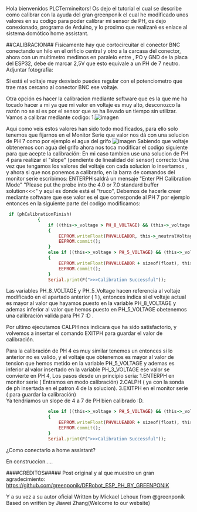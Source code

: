 Hola bienvenidos PLCTermineitors! Os dejo el tutorial el cual se describe como calibrar con la ayuda del gran greenponik el cual he modificado unos valores en su codigo para poder calibrar mi sensor de PH, os dejo conexionado,
programa de Arduino, y lo proximo que realizaré es enlace al sistema domótico home assistant.

##CALIBRACION##
Fisicamente hay que cortocircuitar el conector BNC conectando un hilo en el orificio central y otro a la carcasa del conector, ahora con un multimetro medimos en paralelo entre , PO y GND de la placa del ESP32, debe de marcar 2,5V que esto equivale a un PH de 7 neutro.
Adjuntar fotografia:


Si está el voltaje muy desviado puedes regular con el potenciometro que trae mas cercano al conector BNC ese voltaje.

Otra opción es hacer la calibracion mediante software que es la que me ha tocado hacer a mi ya que mi valor en voltaje es muy alto, desconozco la razón no se si es por el sensor que se ha llevado un tiempo sin utilizar.
Vamos a calibrar mediante codigo:
1.![imagen](https://github.com/user-attachments/assets/797cafac-afa5-4a4f-aa3f-74764dc6f807)

Aqui como veis estos valores han sido todo modificados, para ello solo tenemos que fijarnos en el Monitor Serie que valor nos dá con una solucion de PH 7 como por ejemplo el agua del grifo
![imagen](https://github.com/user-attachments/assets/e76e7c97-9eb5-4d30-b123-7d3e08ba9f55)
Sabiendo que voltaje obtenemos con agua del grifo ahora nos toca modificar el codigo siguiente para que acepte la calibración:
En mi caso tambien use una solucion de PH 4 para realizar el "slope" (pendiente de linealidad del sensor)  correcto:
Una vez que tengamos los valores del voltaje con cada solucion lo insertamos , y ahora si que nos ponemos a calibrarlo, en la barra de comandos del monitor serie escribimos:
ENTERPH saldrá un mensaje "Enter PH Calibration Mode" "Please put the probe into the 4.0 or 7.0 standard buffer solution<<<" y aquí es donde está el "truco", Debemos de hacerle creer mediante software que ese valor es el que corresponde al PH 7 por ejemplo entonces en la siguiente parte del codigo modificamos:
```ruby
 if (phCalibrationFinish)
            {
                if ((this->_voltage > PH_8_VOLTAGE) && (this->_voltage < PH_5_VOLTAGE))
                {
                    EEPROM.writeFloat(PHVALUEADDR, this->_neutralVoltage);
                    EEPROM.commit();
                }
                else if ((this->_voltage > PH_5_VOLTAGE) && (this->_voltage < PH_3_VOLTAGE))
                {
                    EEPROM.writeFloat(PHVALUEADDR + sizeof(float), this->_acidVoltage);
                    EEPROM.commit();
                }
                Serial.print(F(">>>Calibration Successful"));
```

Las variables PH_8_VOLTAGE y PH_5_Voltage hacen referencia al voltaje modificado en el apartado anterior  ( 1 ), entonces indica si el voltaje actual es mayor al valor que hayamos puesto en la variable PH_8_VOLTAGE y ademas inferior al valor que hemos puesto en PH_5_VOLTAGE  obetenemos una calibración valida para PH 7  :D .

Por ultimo ejecutamos CALPH nos indicara que ha sido satisfactorio, y volvemos a insertar el comando EXITPH para guardar el valor de calibración.

Para la calibración de PH 4 es muy similar tenemos un entonces si lo anterior no es valido, y el voltaje que obtenemos es mayor al valor de tension que hemos metido en la variable PH_5_VOLTAGE y ademas es inferior al valor insertado en la variable  PH_3_VOLTAGE ese valor se convierte en PH 4, Los pasos desde un principio seria:
1.ENTERPH en monitor serie ( Entramos en modo calibración)
2.CALPH ( ya con la sonda de ph insertada en el patron 4 de la solucion).
3.EXITPH en el monitor serie ( para guardar la calibración)  
Ya tendriamos un slope de 4 a 7 de PH bien calibrado :D.



```ruby
                else if ((this->_voltage > PH_5_VOLTAGE) && (this->_voltage < PH_3_VOLTAGE))
                {
                    EEPROM.writeFloat(PHVALUEADDR + sizeof(float), this->_acidVoltage);
                    EEPROM.commit();
                }
                Serial.print(F(">>>Calibration Successful"));


```


¿Como conectarlo a home assistant?

En construccion.....




####CREDITOS#####
Post original y al que muestro un gran agradecimiento:
https://github.com/greenponik/DFRobot_ESP_PH_BY_GREENPONIK

Y a su vez a su autor oficial 
Written by Mickael Lehoux from @greenponik
Based on written by Jiawei Zhang(Welcome to our website)
